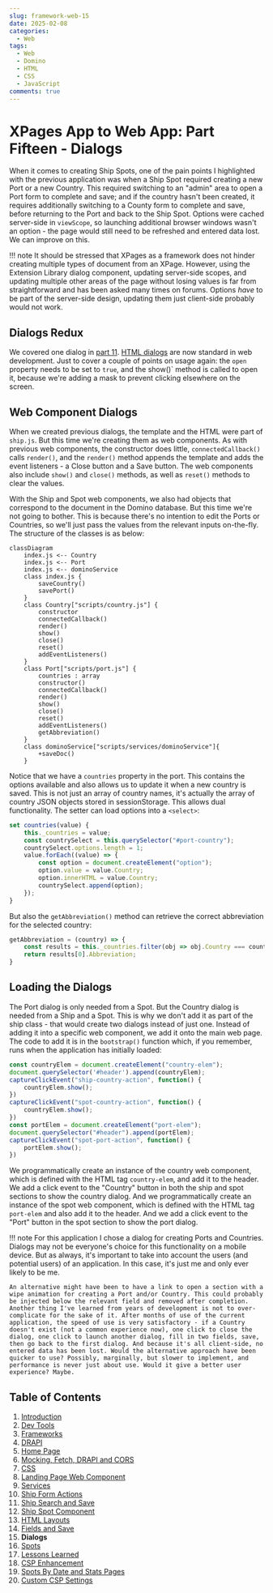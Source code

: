```yaml
---
slug: framework-web-15
date: 2025-02-08
categories:
  - Web
tags: 
  - Web
  - Domino
  - HTML
  - CSS
  - JavaScript
comments: true
---
```

# XPages App to Web App: Part Fifteen - Dialogs

When it comes to creating Ship Spots, one of the pain points I highlighted with the previous application was when a Ship Spot required creating a new Port or a new Country. This required switching to an "admin" area to open a Port form to complete and save; and if the country hasn't been created, it requires additionally switching to a County form to complete and save, before returning to the Port and back to the Ship Spot. Options were cached server-side in `viewScope`, so launching additional browser windows wasn't an option - the page would still need to be refreshed and entered data lost. We can improve on this.

<!-- more -->

!!! note
    It should be stressed that XPages as a framework does not hinder creating multiple types of document from an XPage. However, using the Extension Library dialog component, updating server-side scopes, and updating multiple other areas of the page without losing values is far from straightforward and has been asked many times on forums. Options *have* to be part of the server-side design, updating them just client-side probably would not work.

## Dialogs Redux

We covered one dialog in [part 11](./2024-12-14-framework-web-11.md#html-dialogs). [HTML dialogs](https://developer.mozilla.org/en-US/docs/Web/HTML/Element/dialog) are now standard in web development. Just to cover a couple of points on usage again: the `open` property needs to be set to `true`, and the show()` method is called to open it, because we're adding a mask to prevent clicking elsewhere on the screen.

## Web Component Dialogs

When we created previous dialogs, the template and the HTML were part of `ship.js`. But this time we're creating them as web components. As with previous web components, the constructor does little, `connectedCallback()` calls `render()`, and the `render()` method appends the template and adds the event listeners - a Close button and a Save button. The web components also include `show()` and `close()` methods, as well as `reset()` methods to clear the values.

With the Ship and Spot web components, we also had objects that correspond to the document in the Domino database. But this time we're not going to bother. This is because there's no intention to edit the Ports or Countries, so we'll just pass the values from the relevant inputs on-the-fly. The structure of the classes is as below:

``` mermaid
classDiagram
    index.js <-- Country
    index.js <-- Port
    index.js <-- dominoService
    class index.js {
        saveCountry()
        savePort()
    }
    class Country["scripts/country.js"] {
        constructor
        connectedCallback()
        render()
        show()
        close()
        reset()
        addEventListeners()
    }
    class Port["scripts/port.js"] {
        countries : array
        constructor()
        connectedCallback()
        render()
        show()
        close()
        reset()
        addEventListeners()
        getAbbreviation()
    }
    class dominoService["scripts/services/dominoService"]{
        +saveDoc()
    }
```

Notice that we have a `countries` property in the port. This contains the options available and also allows us to update it when a new country is saved. This is not just an array of country names, it's actually the array of country JSON objects stored in sessionStorage. This allows dual functionality. The setter can load options into a `<select>`:

``` js
set countries(value) {
    this._countries = value;
    const countrySelect = this.querySelector("#port-country");
    countrySelect.options.length = 1;
    value.forEach((value) => {
        const option = document.createElement("option");
        option.value = value.Country;
        option.innerHTML = value.Country;
        countrySelect.append(option);
    });
}
```

But also the `getAbbreviation()` method can retrieve the correct abbreviation for the selected country:

``` js
getAbbreviation = (country) => {
    const results = this._countries.filter(obj => obj.Country === country);
    return results[0].Abbreviation;
}
```

## Loading the Dialogs

The Port dialog is only needed from a Spot. But the Country dialog is needed from a Ship and a Spot. This is why we don't add it as part of the ship class - that would create two dialogs instead of just one. Instead of adding it into a specific web component, we add it onto the main web page. The code to add it is in the `bootstrap()` function which, if you remember, runs when the application has initially loaded:

``` js
const countryElem = document.createElement("country-elem");
document.querySelector('#header').append(countryElem);
captureClickEvent("ship-country-action", function() {
    countryElem.show();
})
captureClickEvent("spot-country-action", function() {
    countryElem.show();
})
const portElem = document.createElement("port-elem");
document.querySelector("#header").append(portElem);
captureClickEvent("spot-port-action", function() {
    portElem.show();
})
```

We programmatically create an instance of the country web component, which is defined with the HTML tag `country-elem`, and add it to the header. We add a click event to the "Country" button in both the ship and spot sections to show the country dialog. And we programmatically create an instance of the spot web component, which is defined with the HTML tag `port-elem` and also add it to the header. And we add a click event to the "Port" button in the spot section to show the port dialog.

!!! note
    For this application I chose a dialog for creating Ports and Countries. Dialogs may not be everyone's choice for this functionality on a mobile device. But as always, it's important to take into account the users (and potential users) of an application. In this case, it's just me and only ever likely to be me.

    An alternative might have been to have a link to open a section with a wipe animation for creating a Port and/or Country. This could probably be injected below the relevant field and removed after completion. Another thing I've learned from years of development is not to over-complicate for the sake of it. After months of use of the current application, the speed of use is very satisfactory - if a Country doesn't exist (not a common experience now), one click to close the dialog, one click to launch another dialog, fill in two fields, save, then go back to the first dialog. And because it's all client-side, no entered data has been lost. Would the alternative approach have been quicker to use? Possibly, marginally, but slower to implement, and performance is never just about use. Would it give a better user experience? Maybe.

## Table of Contents

1. [Introduction](./2024-08-15-xpages-web-1.md)
1. [Dev Tools](./2024-08-20-xpages-web-2.md)
1. [Frameworks](./2024-08-24-framework-web-3.md)
1. [DRAPI](./2024-08-26-framework-web-4.md)
1. [Home Page](./2024-09-03-framework-web-5.md)
1. [Mocking, Fetch, DRAPI and CORS](./2024-09-16-framework-web-6.md)
1. [CSS](./2024-10-07-framework-web-7.md)
1. [Landing Page Web Component](./2024-10-21-framework-web-8.md)
1. [Services](./2024-10-23-framework-web-9.md)
1. [Ship Form Actions](./2024-10-30-framework-web-10.md)
1. [Ship Search and Save](./2024-12-14-framework-web-11.md)
1. [Ship Spot Component](./2025-01-13-framework-web-12.md)
1. [HTML Layouts](./2025-01-18-framework-web-13.md)
1. [Fields and Save](./2025-02-07-framework-web-14.md)
1. **Dialogs**
1. [Spots](./2025-02-11-framework-web-16.md)
1. [Lessons Learned](./2025-04-02-framework-web-17.md)
1. [CSP Enhancement](./2025-04-19-framework-web-18.md)
1. [Spots By Date and Stats Pages](./2025-04-22-framework-web-19.md)
1. [Custom CSP Settings](./2025-09-14-framework-web-20.md)